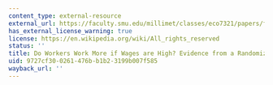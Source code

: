 ```yaml
---
content_type: external-resource
external_url: https://faculty.smu.edu/millimet/classes/eco7321/papers/fehr%20goette.pdf
has_external_license_warning: true
license: https://en.wikipedia.org/wiki/All_rights_reserved
status: ''
title: Do Workers Work More if Wages are High? Evidence from a Randomized Field Experiment
uid: 9727cf30-0261-476b-b1b2-3199b007f585
wayback_url: ''
---
```

